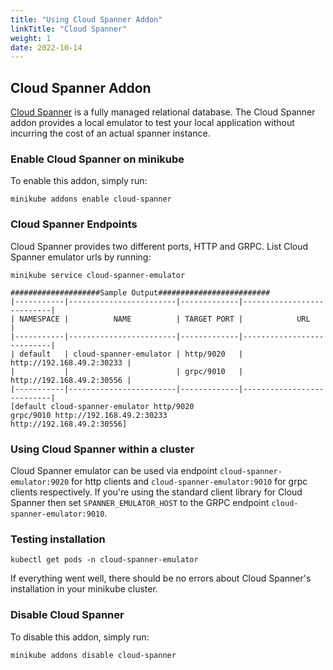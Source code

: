 ```yaml
---
title: "Using Cloud Spanner Addon"
linkTitle: "Cloud Spanner"
weight: 1
date: 2022-10-14
---
```


## Cloud Spanner Addon

[Cloud Spanner](https://cloud.google.com/spanner) is a fully managed relational database. The Cloud Spanner addon provides a local emulator to test your local application without incurring the cost of an actual spanner instance. 

### Enable Cloud Spanner on minikube

To enable this addon, simply run:
```shell script
minikube addons enable cloud-spanner
```

### Cloud Spanner Endpoints
Cloud Spanner provides two different ports, HTTP and GRPC. List Cloud Spanner emulator urls by running:
``` shell
minikube service cloud-spanner-emulator

####################Sample Output#########################
|-----------|------------------------|-------------|---------------------------|
| NAMESPACE |          NAME          | TARGET PORT |            URL            |
|-----------|------------------------|-------------|---------------------------|
| default   | cloud-spanner-emulator | http/9020   | http://192.168.49.2:30233 |
|           |                        | grpc/9010   | http://192.168.49.2:30556 |
|-----------|------------------------|-------------|---------------------------|
[default cloud-spanner-emulator http/9020
grpc/9010 http://192.168.49.2:30233
http://192.168.49.2:30556]
```

### Using Cloud Spanner within a cluster
Cloud Spanner emulator can be used via endpoint `cloud-spanner-emulator:9020` for http clients and `cloud-spanner-emulator:9010` for grpc clients respectively. If you're using the standard client library for Cloud Spanner then set `SPANNER_EMULATOR_HOST` to the GRPC endpoint `cloud-spanner-emulator:9010`.

### Testing installation

```shell script
kubectl get pods -n cloud-spanner-emulator
```

If everything went well, there should be no errors about Cloud Spanner's installation in your minikube cluster.

### Disable Cloud Spanner

To disable this addon, simply run:

```shell script
minikube addons disable cloud-spanner
```